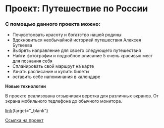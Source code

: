 # Проект: Путешествие по России

### С помощью данного проекта можно:
* Почувствовать красоту и богатство нашей родины
* Вдохновиться необычайной историей путешествия Алексея Буткеева
* Выбрвть направление для своего следующего путешествия
* Найти фотографии и подробное описание 5 очень красивых мест для познания себя
* Спланировать свой маршрут на карте
* Узнать расписание и купить билеты
* оставить себе напоминания в календаре

**Новые технологии**

В проекте реализована отзывчивая верстка для различных экранов. От экрана мобильного тедлефона до обычного монитора.

[link]([http://example.com](https://borodkinaviktoriya.github.io/russian-travel/index.html)){target="_blank"}

<a href="https://borodkinaviktoriya.github.io/russian-travel/index.html" target="_blank">Ссылка на проект</a>  
